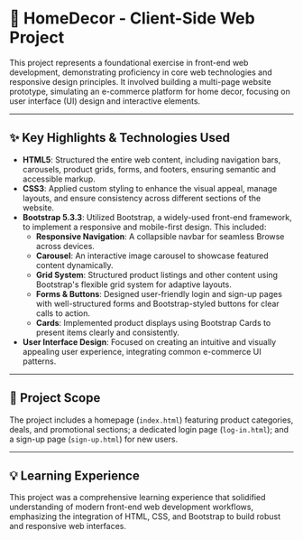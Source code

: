 # 🏡 HomeDecor - Client-Side Web Project

This project represents a foundational exercise in front-end web development, demonstrating proficiency in core web technologies and responsive design principles. It involved building a multi-page website prototype, simulating an e-commerce platform for home decor, focusing on user interface (UI) design and interactive elements.

---

## ✨ Key Highlights & Technologies Used

* **HTML5**: Structured the entire web content, including navigation bars, carousels, product grids, forms, and footers, ensuring semantic and accessible markup.
* **CSS3**: Applied custom styling to enhance the visual appeal, manage layouts, and ensure consistency across different sections of the website.
* **Bootstrap 5.3.3**: Utilized Bootstrap, a widely-used front-end framework, to implement a responsive and mobile-first design. This included:
    * **Responsive Navigation**: A collapsible navbar for seamless Browse across devices.
    * **Carousel**: An interactive image carousel to showcase featured content dynamically.
    * **Grid System**: Structured product listings and other content using Bootstrap's flexible grid system for adaptive layouts.
    * **Forms & Buttons**: Designed user-friendly login and sign-up pages with well-structured forms and Bootstrap-styled buttons for clear calls to action.
    * **Cards**: Implemented product displays using Bootstrap Cards to present items clearly and consistently.
* **User Interface Design**: Focused on creating an intuitive and visually appealing user experience, integrating common e-commerce UI patterns.

---

## 📄 Project Scope

The project includes a homepage (`index.html`) featuring product categories, deals, and promotional sections; a dedicated login page (`log-in.html`); and a sign-up page (`sign-up.html`) for new users.

---

## 💡 Learning Experience

This project was a comprehensive learning experience that solidified understanding of modern front-end web development workflows, emphasizing the integration of HTML, CSS, and Bootstrap to build robust and responsive web interfaces.
